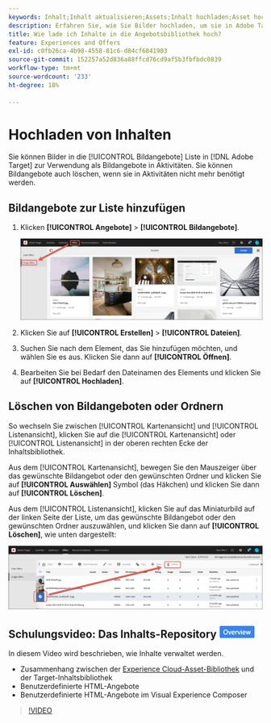 ```yaml
---
keywords: Inhalt;Inhalt aktualisieren;Assets;Inhalt hochladen;Asset hochladen
description: Erfahren Sie, wie Sie Bilder hochladen, um sie in Adobe Target als Bildangebote zu verwenden.
title: Wie lade ich Inhalte in die Angebotsbibliothek hoch?
feature: Experiences and Offers
exl-id: c0fb26ca-4b98-4558-81c6-d84cf6841903
source-git-commit: 152257a52d836a88ffcd76cd9af5b3fbfbdc0839
workflow-type: tm+mt
source-wordcount: '233'
ht-degree: 18%

---
```


# Hochladen von Inhalten

Sie können Bilder in die [!UICONTROL Bildangebote] Liste in [!DNL Adobe Target] zur Verwendung als Bildangebote in Aktivitäten. Sie können Bildangebote auch löschen, wenn sie in Aktivitäten nicht mehr benötigt werden.

## Bildangebote zur Liste hinzufügen

1. Klicken **[!UICONTROL Angebote]** > **[!UICONTROL Bildangebote]**.

   ![Angebote > Bildangebote](/help/main/c-experiences/c-manage-content/assets/image-offers-tab.png)

1. Klicken Sie auf **[!UICONTROL Erstellen]** > **[!UICONTROL Dateien]**.
1. Suchen Sie nach dem Element, das Sie hinzufügen möchten, und wählen Sie es aus. Klicken Sie dann auf **[!UICONTROL Öffnen]**.
1. Bearbeiten Sie bei Bedarf den Dateinamen des Elements und klicken Sie auf **[!UICONTROL Hochladen]**.

## Löschen von Bildangeboten oder Ordnern

So wechseln Sie zwischen [!UICONTROL Kartenansicht] und [!UICONTROL Listenansicht], klicken Sie auf die [!UICONTROL Kartenansicht] oder [!UICONTROL Listenansicht] in der oberen rechten Ecke der Inhaltsbibliothek.

Aus dem [!UICONTROL Kartenansicht], bewegen Sie den Mauszeiger über das gewünschte Bildangebot oder den gewünschten Ordner und klicken Sie auf **[!UICONTROL Auswählen]** Symbol (das Häkchen) und klicken Sie dann auf **[!UICONTROL Löschen]**.

Aus dem [!UICONTROL Listenansicht], klicken Sie auf das Miniaturbild auf der linken Seite der Liste, um das gewünschte Bildangebot oder den gewünschten Ordner auszuwählen, und klicken Sie dann auf **[!UICONTROL Löschen]**, wie unten dargestellt:

![Ausgewähltes Element löschen](/help/main/c-experiences/c-manage-content/assets/delete-image-offer.png)

## Schulungsvideo: Das Inhalts-Repository ![Übersichtszeichen](/help/main/assets/overview.png)

In diesem Video wird beschrieben, wie Inhalte verwaltet werden.

* Zusammenhang zwischen der [Experience Cloud-Asset-Bibliothek](https://experienceleague.adobe.com/docs/core-services/interface/assets/creative-cloud.html) und der Target-Inhaltsbibliothek
* Benutzerdefinierte HTML-Angebote
* Benutzerdefinierte HTML-Angebote im Visual Experience Composer

>[!VIDEO](https://video.tv.adobe.com/v/17387)
